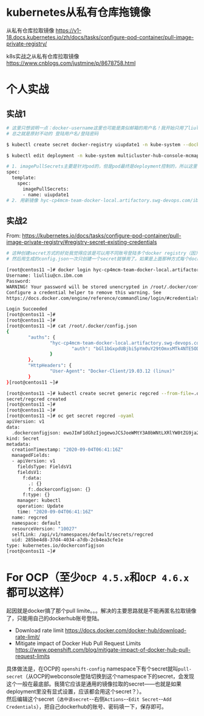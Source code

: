 
# kubernetes从私有仓库拖镜像

从私有仓库拉取镜像 https://v1-18.docs.kubernetes.io/zh/docs/tasks/configure-pod-container/pull-image-private-registry/

k8s实战之从私有仓库拉取镜像 https://www.cnblogs.com/justmine/p/8678758.html

# 个人实战

## 实战1

```sh
# 这里只想说明一点：docker-username这里也可能是类似邮箱的用户名！我开始只用了liulliu，结果错了。
# 总之就是原封不动的 登陆用户名/登陆密码

$ kubectl create secret docker-registry uiupdate1 -n kube-system --docker-server=hyc-cp4mcm-team-docker-local.artifactory.swg-devops.com --docker-username=liulliu@cn.ibm.com --docker-password=<your_password> --docker-email=liulliu@cn.ibm.com

$ kubectl edit deployment -n kube-system multicluster-hub-console-mcmapplicationui

# 1. imagePullSecrets主要是针对pod的，但是pod最终是deployment控制的，所以这里在deployment的spec.template.spec下添加imagePullSecrets相关内容。
spec:
  template:
    spec:
      imagePullSecrets:
      - name: uiupdate1
# 2. 用新镜像 hyc-cp4mcm-team-docker-local.artifactory.swg-devops.com/ibmcom/cp4mcm-application-ui-amd64:3.6.0 替换deployment里的老镜像。
```

## 实战2

From: https://kubernetes.io/docs/tasks/configure-pod-container/pull-image-private-registry/#registry-secret-existing-credentials
```sh
# 这种创建secret方式的好处我觉得应该是可以用不同账号登陆多个docker registry（因为你每登陆一个不同的registry，"auths"里键值对就会增加），
# 然后用生成的config.json一次只创建一个secret就够用了。如果是上面那种方式每个docker registry的每个不同账户都得创建一个secret。

[root@centos11 ~]# docker login hyc-cp4mcm-team-docker-local.artifactory.swg-devops.com
Username: liulliu@cn.ibm.com
Password:
WARNING! Your password will be stored unencrypted in /root/.docker/config.json.
Configure a credential helper to remove this warning. See
https://docs.docker.com/engine/reference/commandline/login/#credentials-store

Login Succeeded
[root@centos11 ~]#
[root@centos11 ~]#
[root@centos11 ~]# cat /root/.docker/config.json
{
        "auths": {
                "hyc-cp4mcm-team-docker-local.artifactory.swg-devops.com": {
                        "auth": "bGl1bGxpdUBjbi5pYm0uY29tOmxsMTk4NTE5ODUxOTg1Ng=="
                }
        },
        "HttpHeaders": {
                "User-Agent": "Docker-Client/19.03.12 (linux)"
        }
}[root@centos11 ~]#

[root@centos11 ~]# kubectl create secret generic regcred --from-file=.dockerconfigjson="/root/.docker/config.json" --type=kubernetes.io/dockerconfigjson
secret/regcred created
[root@centos11 ~]#
[root@centos11 ~]#
[root@centos11 ~]# oc get secret regcred -oyaml
apiVersion: v1
data:
  .dockerconfigjson: ewoJImF1dGhzIjogewoJCSJoeWMtY3A0bWNtLXRlYW0tZG9ja2VyLWxvY2FsLmFydGlmYWN0b3J5LnN3Zy1kZXZvcHMuY29tIjogewoJCQkiYXV0aCI6ICJiR2wxYkd4cGRVQmpiaTVwWW0wdVkyOXRPbXhzTVRrNE5URTVPRFV4T1RnMU5nPT0iCgkJfQoJfSwKCSJIdHRwSGVhZGVycyI6IHsKCQkiVXNlci1BZ2VudCI6ICJEb2NrZXItQ2xpZW50LzE5LjAzLjEyIChsaW51eCkiCgl9Cn0=
kind: Secret
metadata:
  creationTimestamp: "2020-09-04T06:41:16Z"
  managedFields:
  - apiVersion: v1
    fieldsType: FieldsV1
    fieldsV1:
      f:data:
        .: {}
        f:.dockerconfigjson: {}
      f:type: {}
    manager: kubectl
    operation: Update
    time: "2020-09-04T06:41:16Z"
  name: regcred
  namespace: default
  resourceVersion: "10027"
  selfLink: /api/v1/namespaces/default/secrets/regcred
  uid: 285be4d8-37d4-4034-a7db-2cb4ea3cfe1e
type: kubernetes.io/dockerconfigjson
[root@centos11 ~]#
```

# For OCP（至少`OCP 4.5.x`和`OCP 4.6.x`都可以这样）

起因就是docker搞了那个pull limite。。。解决的主要思路就是不能再匿名拉取镜像了，只能用自己的dockerhub账号登陆。
- Download rate limit https://docs.docker.com/docker-hub/download-rate-limit/
- Mitigate impact of Docker Hub Pull Request Limits https://www.openshift.com/blog/mitigate-impact-of-docker-hub-pull-request-limits

具体做法是，在OCP的 `openshift-config` namespace下有个secret就叫`pull-secret`（从OCP的webconsole登陆切换到这个namespace下的secret，会发现这个一般在最底部。我猜它应该是通用的镜像拉取的secret——也就是如果deployment里没有显式设置，应该都会用这个secret？）。
<br> 然后编辑这个secret（`选中该secret`--右侧`Actions`--`Edit Secret`--`Add Credentials`），把自己dockerhub的账号、密码填一下，保存即可。
